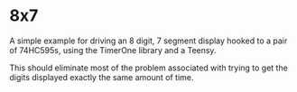 # 8x7
A simple example for driving an 8 digit, 7 segment display hooked to a pair of 74HC595s, using the TimerOne library and a Teensy. 

This should eliminate most of the problem associated with trying to get the digits displayed exactly the same amount of time.
